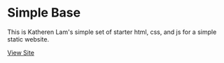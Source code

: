 # Simple Base
This is Katheren Lam's simple set of starter html, css, and js for a simple static website.

[View Site](https://takyyttik.github.io/simplebase)